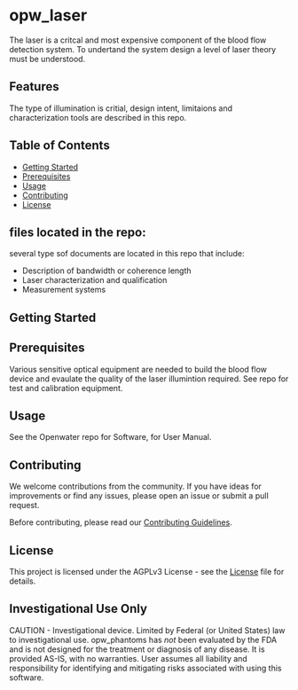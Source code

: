 # opw_laser
The laser is a critcal and most expensive component of the blood flow detection system.
To undertand the system design a level of laser theory must be understood.

## Features
The type of illumination is critial, design intent, limitaions and characterization tools are described in this repo.

## Table of Contents
- [Getting Started](#getting-started)
- [Prerequisites](#prerequisites)
- [Usage](#usage)
- [Contributing](#contributing)
- [License](#license)

## files located in the repo:
several type sof documents are located in this repo that include:
* Description of bandwidth or coherence length
* Laser characterization and qualification
* Measurement systems

## Getting Started

## Prerequisites

Various sensitive optical equipment are needed to build the blood flow device and evaulate the quality of the laser illumintion required. See repo for test and calibration equipment.

## Usage

See the Openwater repo for Software, for User Manual. 


## Contributing

We welcome contributions from the community. If you have ideas for improvements or find any issues, please open an issue or submit a pull request.

Before contributing, please read our [Contributing Guidelines](CONTRIBUTING.md).

## License

This project is licensed under the AGPLv3 License - see the [License](LICENSE.md) file for details.

## Investigational Use Only
CAUTION - Investigational device. Limited by Federal (or United States) law to investigational use. opw_phantoms has *not* been evaluated by the FDA and is not designed for the treatment or diagnosis of any disease. It is provided AS-IS, with no warranties. User assumes all liability and responsibility for identifying and mitigating risks associated with using this software.

